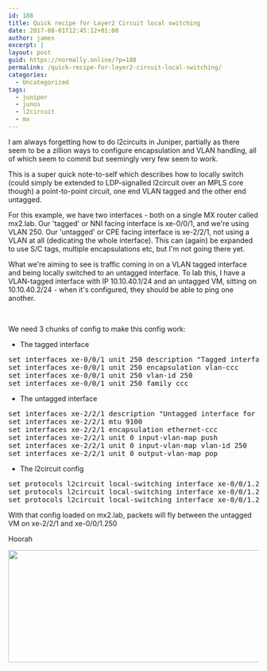 ```yaml
---
id: 188
title: Quick recipe for Layer2 Circuit local switching
date: 2017-08-01T12:45:12+01:00
author: james
excerpt: |
layout: post
guid: https://normally.online/?p=188
permalink: /quick-recipe-for-layer2-circuit-local-switching/
categories:
  - Uncategorized
tags:
  - juniper
  - junos
  - l2circuit
  - mx
---
```

I am always forgetting how to do l2circuits in Juniper, partially as there seem to be a zillion ways to configure encapsulation and VLAN handling, all of which seem to commit but seemingly very few seem to work.

This is a super quick note-to-self which describes how to locally switch (could simply be extended to LDP-signalled l2circuit over an MPLS core though) a point-to-point circuit, one end VLAN tagged and the other end untagged.

<!--end_excerpt-->

For this example, we have two interfaces - both on a single MX router called mx2.lab. Our 'tagged' or NNI facing interface is xe-0/0/1, and we're using VLAN 250. Our 'untagged' or CPE facing interface is xe-2/2/1, not using a VLAN at all (dedicating the whole interface). This can (again) be expanded to use S/C tags, multiple encapsulations etc, but I'm not going there yet.

What we're aiming to see is traffic coming in on a VLAN tagged interface and being locally switched to an untagged interface. To lab this, I have a VLAN-tagged interface with IP 10.10.40.1/24 and an untagged VM, sitting on 10.10.40.2/24 - when it's configured, they should be able to ping one another.

&nbsp;

We need 3 chunks of config to make this config work:

  * The tagged interface

<pre class="lang:default decode:true">set interfaces xe-0/0/1 unit 250 description "Tagged interface for L2Circuit Test"
set interfaces xe-0/0/1 unit 250 encapsulation vlan-ccc
set interfaces xe-0/0/1 unit 250 vlan-id 250
set interfaces xe-0/0/1 unit 250 family ccc</pre>

  * The untagged interface

<pre class="lang:default decode:true">set interfaces xe-2/2/1 description "Untagged interface for L2Circuit Test"
set interfaces xe-2/2/1 mtu 9100
set interfaces xe-2/2/1 encapsulation ethernet-ccc
set interfaces xe-2/2/1 unit 0 input-vlan-map push
set interfaces xe-2/2/1 unit 0 input-vlan-map vlan-id 250
set interfaces xe-2/2/1 unit 0 output-vlan-map pop</pre>

  * The l2circuit config

<pre class="lang:default decode:true">set protocols l2circuit local-switching interface xe-0/0/1.250 end-interface interface xe-2/2/1.0
set protocols l2circuit local-switching interface xe-0/0/1.250 ignore-encapsulation-mismatch
set protocols l2circuit local-switching interface xe-0/0/1.250 ignore-mtu-mismatch
</pre>

With that config loaded on mx2.lab, packets will fly between the untagged VM on xe-2/2/1 and xe-0/0/1.250

Hoorah

<img loading="lazy" class="alignnone size-full wp-image-191" src="https://i0.wp.com/blog.dical.org/wp-content/uploads/2017/08/l2circuit-ping.png?resize=580%2C226&#038;ssl=1" alt="" width="580" height="226" srcset="https://i0.wp.com/blog.dical.org/wp-content/uploads/2017/08/l2circuit-ping.png?w=580&ssl=1 580w, https://i0.wp.com/blog.dical.org/wp-content/uploads/2017/08/l2circuit-ping.png?resize=300%2C117&ssl=1 300w" sizes="(max-width: 580px) 85vw, 580px" data-recalc-dims="1" />